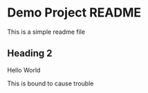 # Demo Project README

This is a simple readme file


## Heading 2


Hello World


This is bound to cause trouble

